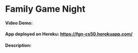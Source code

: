 # Family Game Night

#### Video Demo:

#### App deployed on Heroku: https://fgn-cs50.herokuapp.com/

#### Description:
